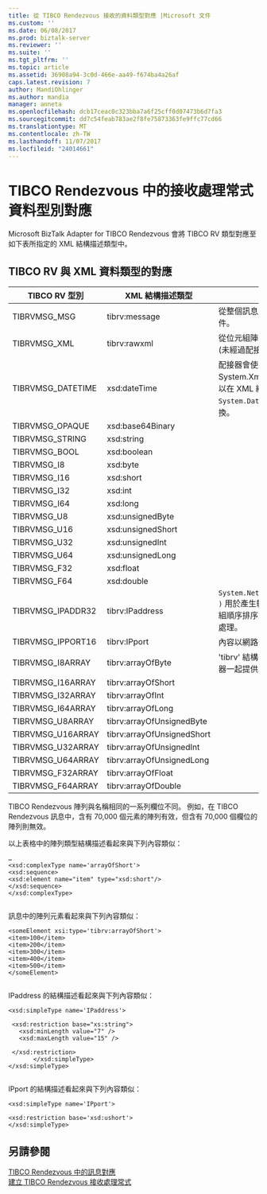 ```yaml
---
title: 從 TIBCO Rendezvous 接收的資料類型對應 |Microsoft 文件
ms.custom: ''
ms.date: 06/08/2017
ms.prod: biztalk-server
ms.reviewer: ''
ms.suite: ''
ms.tgt_pltfrm: ''
ms.topic: article
ms.assetid: 36908a94-3c0d-466e-aa49-f674ba4a26af
caps.latest.revision: 7
author: MandiOhlinger
ms.author: mandia
manager: anneta
ms.openlocfilehash: dcb17ceac0c323bba7a6f25cff0d07473b6d7fa3
ms.sourcegitcommit: dd7c54feab783ae2f8fe75873363fe9ffc77cd66
ms.translationtype: MT
ms.contentlocale: zh-TW
ms.lasthandoff: 11/07/2017
ms.locfileid: "24014661"
---
```

# <a name="data-type-mapping-for-receive-handlers-in-tibco-rendezvous"></a>TIBCO Rendezvous 中的接收處理常式資料型別對應
Microsoft BizTalk Adapter for TIBCO Rendezvous 會將 TIBCO RV 類型對應至如下表所指定的 XML 結構描述類型中。  
  
## <a name="tibco-rv-to-xml-data-type-mapping"></a>TIBCO RV 與 XML 資料類型的對應  
  
|TIBCO RV 型別|XML 結構描述類型|註解|  
|-------------------|---------------------|--------------|  
|TIBRVMSG_MSG|tibrv:message|從整個訊息所建構的完整 XML 文件。|  
|TIBRVMSG_XML|tibrv:rawxml|從位元組陣列建構的 XML 文件 (未經過配接器解譯)。|  
|TIBRVMSG_DATETIME|xsd:dateTime|配接器會使用 System.Xml.XmlConvert 類別，以在 XML 結構描述 `dateTime` 與 `System.DateTime` 執行個體之間轉換。|  
|TIBRVMSG_OPAQUE|xsd:base64Binary||  
|TIBRVMSG_STRING|xsd:string||  
|TIBRVMSG_BOOL|xsd:boolean||  
|TIBRVMSG_I8|xsd:byte||  
|TIBRVMSG_I16|xsd:short||  
|TIBRVMSG_I32|xsd:int||  
|TIBRVMSG_I64|xsd:long||  
|TIBRVMSG_U8|xsd:unsignedByte||  
|TIBRVMSG_U16|xsd:unsignedShort||  
|TIBRVMSG_U32|xsd:unsignedInt||  
|TIBRVMSG_U64|xsd:unsignedLong||  
|TIBRVMSG_F32|xsd:float||  
|TIBRVMSG_F64|xsd:double||  
|TIBRVMSG_IPADDR32|tibrv:IPaddress|`System.Net.IPAddress.ToString( )` 用於產生輸出。 內容以網路位元組順序排序。 由 ToString() 負責處理。|  
|TIBRVMSG_IPPORT16|tibrv:IPport|內容以網路位元組順序排序|  
|TIBRVMSG_I8ARRAY|tibrv:arrayOfByte|'tibrv' 結構描述命名空間會隨配接器一起提供。|  
|TIBRVMSG_I16ARRAY|tibrv:arrayOfShort||  
|TIBRVMSG_I32ARRAY|tibrv:arrayOfInt||  
|TIBRVMSG_I64ARRAY|tibrv:arrayOfLong||  
|TIBRVMSG_U8ARRAY|tibrv:arrayOfUnsignedByte||  
|TIBRVMSG_U16ARRAY|tibrv:arrayOfUnsignedShort||  
|TIBRVMSG_U32ARRAY|tibrv:arrayOfUnsignedInt||  
|TIBRVMSG_U64ARRAY|tibrv:arrayOfUnsignedLong||  
|TIBRVMSG_F32ARRAY|tibrv:arrayOfFloat||  
|TIBRVMSG_F64ARRAY|tibrv:arrayOfDouble||  
  
 TIBCO Rendezvous 陣列與名稱相同的一系列欄位不同。 例如，在 TIBCO Rendezvous 訊息中，含有 70,000 個元素的陣列有效，但含有 70,000 個欄位的陣列則無效。  
  
 以上表格中的陣列類型結構描述看起來與下列內容類似：  
  
```  
…  
<xsd:complexType name='arrayOfShort'>  
<xsd:sequence>  
<xsd:element name="item" type="xsd:short"/>  
</xsd:sequence>  
</xsd:complexType>  
  
```  
  
 訊息中的陣列元素看起來與下列內容類似：  
  
```  
<someElement xsi:type='tibrv:arrayOfShort'>  
<item>100</item>  
<item>200</item>  
<item>300</item>  
<item>400</item>  
<item>500</item>  
</someElement>  
  
```  
  
 IPaddress 的結構描述看起來與下列內容類似：  
  
```  
<xsd:simpleType name='IPaddress'>  
  
 <xsd:restriction base="xs:string">  
   <xsd:minLength value="7" />  
   <xsd:maxLength value="15" />  
  
 </xsd:restriction>  
       </xsd:simpleType>   
</xsd:simpleType>  
  
```  
  
 IPport 的結構描述看起來與下列內容類似：  
  
```  
<xsd:simpleType name='IPport'>  
  
<xsd:restriction base='xsd:ushort'>  
</xsd:simpleType>  
```  
  
## <a name="see-also"></a>另請參閱  
 [TIBCO Rendezvous 中的訊息對應](../core/message-mapping-in-tibco-rendezvous.md)   
 [建立 TIBCO Rendezvous 接收處理常式](../core/creating-tibco-rendezvous-receive-handlers.md)